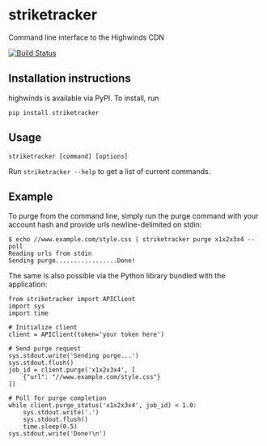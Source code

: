 striketracker
=============

Command line interface to the Highwinds CDN

[![Build Status](https://travis-ci.org/Highwinds/striketracker.svg?branch=master)](https://travis-ci.org/Highwinds/striketracker)

## Installation instructions

highwinds is available via PyPI. To install, run

    pip install striketracker

## Usage

    striketracker [command] [options]

Run `striketracker --help` to get a list of current commands.

## Example

To purge from the command line, simply run the purge command with your account hash and provide urls newline-delimited
on stdin:

    $ echo //www.example.com/style.css | striketracker purge x1x2x3x4 --poll
    Reading urls from stdin
    Sending purge.................Done!

The same is also possible via the Python library bundled with the application:

    from striketracker import APIClient
    import sys
    import time

    # Initialize client
    client = APIClient(token='your token here')

    # Send purge request
    sys.stdout.write('Sending purge...')
    sys.stdout.flush()
    job_id = client.purge('x1x2x3x4', [
        {"url": "//www.example.com/style.css"}
    ])

    # Poll for purge completion
    while client.purge_status('x1x2x3x4', job_id) < 1.0:
        sys.stdout.write('.')
        sys.stdout.flush()
        time.sleep(0.5)
    sys.stdout.write('Done!\n')


